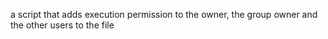 a script that adds execution permission to the owner, the group owner and the other users to the file
